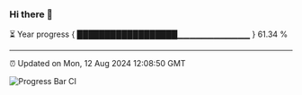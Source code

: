 ### Hi there 👋

⏳ Year progress { ██████████████████▁▁▁▁▁▁▁▁▁▁▁▁ } 61.34 %

---

⏰ Updated on Mon, 12 Aug 2024 12:08:50 GMT

![Progress Bar CI](https://github.com/liununu/liununu/workflows/Progress%20Bar%20CI/badge.svg)
